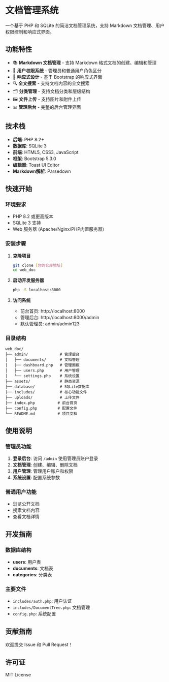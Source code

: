 # 文档管理系统

一个基于 PHP 和 SQLite 的简洁文档管理系统，支持 Markdown 文档管理、用户权限控制和响应式界面。

## 功能特性

- 📚 **Markdown 文档管理** - 支持 Markdown 格式文档的创建、编辑和管理
- 👥 **用户权限系统** - 管理员和普通用户角色区分
- 📱 **响应式设计** - 基于 Bootstrap 的响应式界面
- 🔍 **全文搜索** - 支持文档内容的全文搜索
- 🗂️ **分类管理** - 支持文档分类和层级结构
- 🖼️ **文件上传** - 支持图片和附件上传
- 📊 **管理后台** - 完整的后台管理界面

## 技术栈

- **后端**: PHP 8.2+
- **数据库**: SQLite 3
- **前端**: HTML5, CSS3, JavaScript
- **框架**: Bootstrap 5.3.0
- **编辑器**: Toast UI Editor
- **Markdown解析**: Parsedown

## 快速开始

### 环境要求

- PHP 8.2 或更高版本
- SQLite 3 支持
- Web 服务器 (Apache/Nginx/PHP内置服务器)

### 安装步骤

1. **克隆项目**
   ```bash
   git clone [你的仓库地址]
   cd web_doc
   ```

2. **启动开发服务器**
   ```bash
   php -S localhost:8000
   ```

3. **访问系统**
   - 前台首页: http://localhost:8000
   - 管理后台: http://localhost:8000/admin
   - 默认管理员: admin/admin123

### 目录结构

```
web_doc/
├── admin/              # 管理后台
│   ├── documents/      # 文档管理
│   ├── dashboard.php   # 管理面板
│   ├── users.php       # 用户管理
│   └── settings.php    # 系统设置
├── assets/             # 静态资源
├── database/           # SQLite数据库
├── includes/           # 核心功能文件
├── uploads/            # 上传文件
├── index.php          # 前台首页
├── config.php         # 配置文件
└── README.md          # 项目文档
```

## 使用说明

### 管理员功能

1. **登录后台**: 访问 `/admin` 使用管理员账户登录
2. **文档管理**: 创建、编辑、删除文档
3. **用户管理**: 管理用户账户和权限
4. **系统设置**: 配置系统参数

### 普通用户功能

- 浏览公开文档
- 搜索文档内容
- 查看文档详情

## 开发指南

### 数据库结构

- **users**: 用户表
- **documents**: 文档表
- **categories**: 分类表

### 主要文件

- `includes/auth.php`: 用户认证
- `includes/DocumentTree.php`: 文档管理
- `config.php`: 系统配置

## 贡献指南

欢迎提交 Issue 和 Pull Request！

## 许可证

MIT License